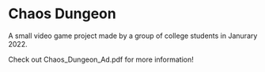 # Chaos Dungeon

A small video game project made by a group of college students in Janurary 2022.

Check out Chaos_Dungeon_Ad.pdf for more information!
